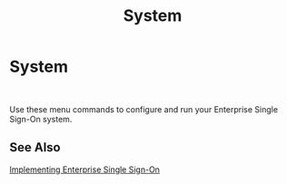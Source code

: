 ﻿---
title: System
TOCTitle: System
ms:assetid: e40d2ecd-3109-44d7-9ddd-b0b9191013b3
ms:mtpsurl: https://msdn.microsoft.com/en-us/library/Aa561594(v=BTS.80)
ms:contentKeyID: 51532971
ms.date: 08/30/2017
mtps_version: v=BTS.80
f1_keywords:
- bts10.esso.system.general
---

# System

 

Use these menu commands to configure and run your Enterprise Single Sign-On system.

## See Also

[Implementing Enterprise Single Sign-On](https://msdn.microsoft.com/en-us/library/aa558712\(v=bts.80\))

